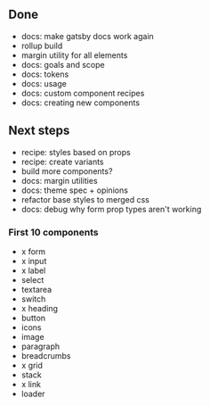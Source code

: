 ## Done

- docs: make gatsby docs work again
- rollup build
- margin utility for all elements
- docs: goals and scope
- docs: tokens
- docs: usage
- docs: custom component recipes
- docs: creating new components

## Next steps

- recipe: styles based on props
- recipe: create variants
- build more components?
- docs: margin utilities
- docs: theme spec + opinions
- refactor base styles to merged css
- docs: debug why form prop types aren't working

### First 10 components

- x form
- x input
- x label
- select
- textarea
- switch
- x heading
- button
- icons
- image
- paragraph
- breadcrumbs
- x grid
- stack
- x link
- loader
